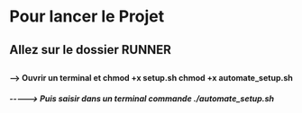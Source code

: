 <h1>Pour lancer le Projet</h1>
<h2>Allez sur le dossier RUNNER<h2>


  
<h4>--> Ouvrir un terminal et chmod +x setup.sh chmod +x automate_setup.sh</h4>
<h5>-----> Puis saisir dans un terminal commande ./automate_setup.sh</h5>

